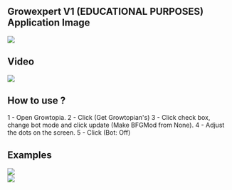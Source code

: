 ## Growexpert V1 (EDUCATIONAL PURPOSES) <br>Application Image
<img src="https://github.com/utkayfirat/Growexpert/blob/main/one.png"><br>

## Video
<img src="https://github.com/utkayfirat/Growexpert/blob/main/open.gif"><br>

## How to use ?
1 - Open Growtopia.
2 - Click (Get Growtopian's)
3 - Click check box, change bot mode and click update (Make BFGMod from None). 
4 - Adjust the dots on the screen.
5 - Click (Bot: Off)

## Examples
<img src="https://github.com/utkayfirat/Growexpert/blob/main/two.png"><br>
<img src="https://github.com/utkayfirat/Growexpert/blob/main/three.png"><br>
